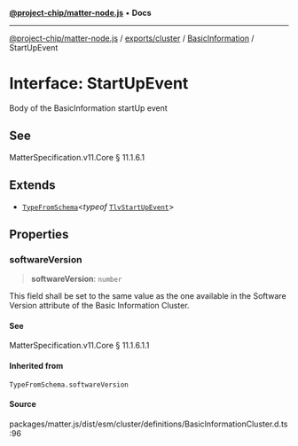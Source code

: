[**@project-chip/matter-node.js**](../../../../../README.md) • **Docs**

***

[@project-chip/matter-node.js](../../../../../modules.md) / [exports/cluster](../../../README.md) / [BasicInformation](../README.md) / StartUpEvent

# Interface: StartUpEvent

Body of the BasicInformation startUp event

## See

MatterSpecification.v11.Core § 11.1.6.1

## Extends

- [`TypeFromSchema`](../../../../tlv/README.md#typefromschemas)\<*typeof* [`TlvStartUpEvent`](../README.md#tlvstartupevent)\>

## Properties

### softwareVersion

> **softwareVersion**: `number`

This field shall be set to the same value as the one available in the Software Version attribute of the
Basic Information Cluster.

#### See

MatterSpecification.v11.Core § 11.1.6.1.1

#### Inherited from

`TypeFromSchema.softwareVersion`

#### Source

packages/matter.js/dist/esm/cluster/definitions/BasicInformationCluster.d.ts:96
